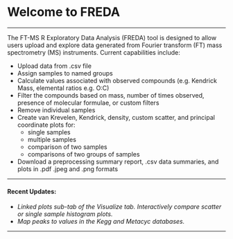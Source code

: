 # Welcome to FREDA

***

The FT-MS R Exploratory Data Analysis (FREDA) tool is designed to allow users upload and explore data generated from Fourier transform (FT) mass spectrometry (MS) instruments. Current capabilities include:

* Upload data from .csv file  
* Assign samples to named groups
* Calculate values associated with observed compounds (e.g. Kendrick Mass, elemental ratios e.g. O:C)
* Filter the compounds based on mass, number of times observed, presence of molecular formulae, or custom filters
* Remove individual samples
* Create van Krevelen, Kendrick, density, custom scatter, and principal coordinate plots for:  
  * single samples
  * multiple samples
  * comparison of two samples
  * comparisons of two groups of samples
* Download a preprocessing summary report, .csv data summaries, and plots in .pdf .jpeg and .png formats

***

#### **Recent Updates:**

  * *Linked plots sub-tab of the Visualize tab.  Interactively compare scatter or single sample histogram plots.*
  * *Map peaks to values in the Kegg and Metacyc databases.*
  
***

